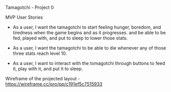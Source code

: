 Tamagotchi - Project 0 

MVP User Stories

- As a user, I want the tamagotchi to start feeling hunger, boredom, and tiredness when the game begins and as it progresses. and be able to be fed, played with, and put to sleep to lower those stats.

- As a user, I want the tamagotchi to be able to die whenever any of those three stats reach level 10.

- As a user, I want to interact with the tomagotchi through buttons to feed it, play with it, and put it to sleep.

Wireframe of the projected layout - https://wireframe.cc/pro/pp/c191ef5c7515933

